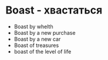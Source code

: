 # Boast - хвастаться




- Boast by whelth
- Boast by a new purchase
- Boast by a new car
- Boast of treasures
- boast of the level of life